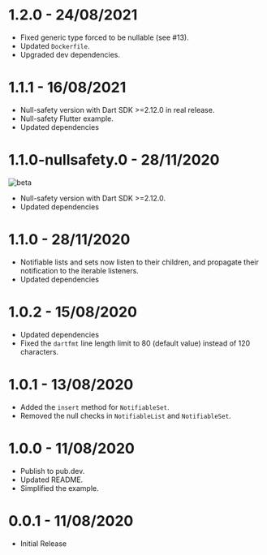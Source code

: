 # 1.2.0 - 24/08/2021

* Fixed generic type forced to be nullable (see #13).
* Updated `Dockerfile`.
* Upgraded dev dependencies.

# 1.1.1 - 16/08/2021

* Null-safety version with Dart SDK >=2.12.0 in real release.
* Null-safety Flutter example.
* Updated dependencies

# 1.1.0-nullsafety.0 - 28/11/2020

![beta](https://img.shields.io/badge/-beta-orange)

* Null-safety version with Dart SDK >=2.12.0.
* Updated dependencies

# 1.1.0 - 28/11/2020

* Notifiable lists and sets now listen to their children, and propagate their notification to the iterable listeners.
* Updated dependencies

# 1.0.2 - 15/08/2020

* Updated dependencies
* Fixed the `dartfmt` line length limit to 80 (default value) instead of 120 characters.

# 1.0.1 - 13/08/2020

* Added the `insert` method for `NotifiableSet`.
* Removed the null checks in `NotifiableList` and `NotifiableSet`.

# 1.0.0 - 11/08/2020

* Publish to pub.dev.
* Updated README.
* Simplified the example.

# 0.0.1 - 11/08/2020

* Initial Release
